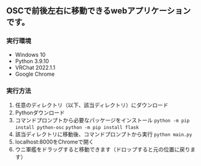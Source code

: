 ## OSCで前後左右に移動できるwebアプリケーションです。

### 実行環境
- Windows 10
- Python 3.9.10
- VRChat 2022.1.1
- Google Chrome

### 実行方法
1. 任意のディレクトリ（以下、該当ディレクトリ）にダウンロード
2. Pythonダウンロード
3. コマンドプロンプトから必要なパッケージをインストール
`python -m pip install python-osc`
`python -m pip install flask`
4. 該当ディレクトリに移動後、コマンドプロンプトから実行
`python main.py`
5. localhost:8000をChromeで開く
6. ウニ軍艦をドラッグすると移動できます（ドロップすると元の位置に戻ります）
